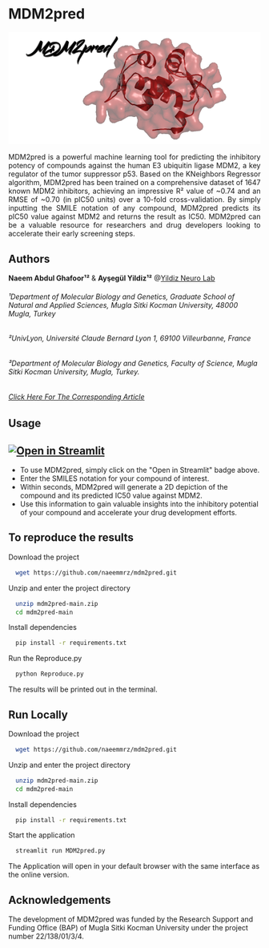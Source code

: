# MDM2pred

![Logo](https://github.com/naeemmrz/mdm2pred/blob/main/logo.png?raw=true)

<div style="text-align: justify"> 
MDM2pred is a powerful machine learning tool for predicting the inhibitory potency of compounds against the human E3 ubiquitin ligase MDM2, a key regulator of the tumor suppressor p53. Based on the KNeighbors Regressor algorithm, MDM2pred has been trained on a comprehensive dataset of 1647 known MDM2 inhibitors, achieving an impressive R² value of ~0.74 and an RMSE of ~0.70 (in pIC50 units) over a 10-fold cross-validation. By simply inputting the SMILE notation of any compound, MDM2pred  predicts its pIC50 value against MDM2 and returns the result as IC50. MDM2pred can be a valuable resource for researchers and drug developers looking to accelerate their early screening steps.
</div>


## Authors
**Naeem Abdul Ghafoor¹²** & **Ayşegül Yildiz¹²** @[Yildiz Neuro Lab](https://ynlab.mu.edu.tr/en)
###### ¹Department of Molecular Biology and Genetics, Graduate School of Natural and Applied Sciences, Mugla Sitki Kocman University, 48000 Mugla, Turkey
###### ²UnivLyon, Université Claude Bernard Lyon 1, 69100 Villeurbanne, France
###### ³Department of Molecular Biology and Genetics, Faculty of Science, Mugla Sitki Kocman University, Mugla, Turkey.
###### [Click Here For The Corresponding Article](https://)


## Usage
## [![Open in Streamlit](https://static.streamlit.io/badges/streamlit_badge_black_white.svg)](https://ynlab-mdm2pred.streamlit.app/)
- To use MDM2pred, simply click on the "Open in Streamlit" badge above.
- Enter the SMILES notation for your compound of interest.
- Within seconds, MDM2pred will generate a 2D depiction of the compound and its predicted IC50 value against MDM2.
- Use this information to gain valuable insights into the inhibitory potential of your compound and accelerate your drug development efforts.
  
  
## To reproduce the results
Download the project

```bash
  wget https://github.com/naeemmrz/mdm2pred.git
```

Unzip and enter the project directory

```bash
  unzip mdm2pred-main.zip
  cd mdm2pred-main
```

Install dependencies

```bash
  pip install -r requirements.txt
```

Run the Reproduce.py

```bash
  python Reproduce.py
```

The results will be printed out in the terminal.


## Run Locally
Download the project

```bash
  wget https://github.com/naeemmrz/mdm2pred.git
```

Unzip and enter the project directory

```bash
  unzip mdm2pred-main.zip
  cd mdm2pred-main
```

Install dependencies

```bash
  pip install -r requirements.txt
```

Start the application

```bash
  streamlit run MDM2pred.py
```

The Application will open in your default browser with the same interface as the online version.


## Acknowledgements
The development of MDM2pred was funded by the Research Support and Funding Office (BAP) of Mugla Sitki Kocman University under the project number 22/138/01/3/4.

